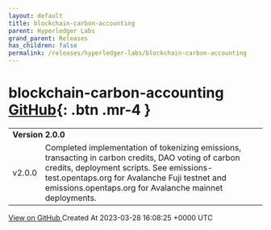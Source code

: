 ```yaml
---
layout: default
title: blockchain-carbon-accounting
parent: Hyperledger Labs
grand_parent: Releases
has_children: false
permalink: /releases/hyperledger-labs/blockchain-carbon-accounting
---
```


# blockchain-carbon-accounting <span class="fs-3 right-align">[GitHub](https://github.com/hyperledger-labs/blockchain-carbon-accounting){: .btn .mr-4 }</span>


<div>
    <table>
        <tr>
            <td colspan="2">
                <b>
                    Version 2.0.0
                </b>
            </td>
        </tr>
        <tr>
            <td>
                <span class="chip">
                    v2.0.0
                </span>
            </td>
            <td>
                Completed implementation of tokenizing emissions, transacting in carbon credits, DAO voting of carbon credits, deployment scripts.  See emissions-test.opentaps.org for Avalanche Fuji testnet and emissions.opentaps.org for Avalanche mainnet deployments.
            </td>
        </tr>
    </table>
    <a href="https://github.com/hyperledger-labs/blockchain-carbon-accounting/releases/tag/v2.0.0" class=".btn">
        View on GitHub
    </a>
    <span class="right-align">
        Created At 2023-03-28 16:08:25 +0000 UTC
    </span>
</div>

